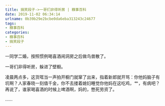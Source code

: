 ```yaml
---
title: 搞笑段子->一哥们非得听房 | 糗事百科
date: 2019-11-02 06:34:14
urlname: 0b39b29e2bcbe0da6eba313243c24677
tags: 
- 糗事百科
categories:
- 糗事百科
- 搞笑段子
---
```

一同学二婚，按照惯例喝喜酒闹洞房之后做鸟兽散了。

一哥们非得听房，躲进了壁橱。

凌晨两点多，这货哐当一声拍开橱门就窜了出来，指着新郎就开骂：你他妈脑子有坑啊？人家春晓一刻值千金，你不去搂着媳妇睡觉你他妈在这吃鸡，艹，有病吧？再说了，谁家喝喜酒的时候上啤酒啊，妈的，憋死劳资了。

……



